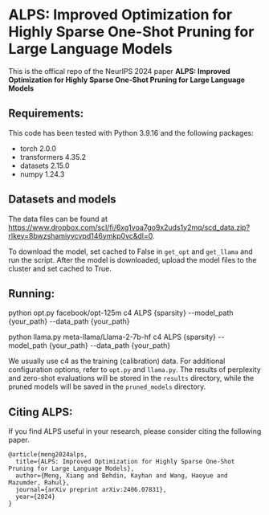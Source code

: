 # ALPS: Improved Optimization for Highly Sparse One-Shot Pruning for Large Language Models

This is the offical repo of the NeurIPS 2024 paper **ALPS: Improved Optimization for Highly Sparse One-Shot Pruning for Large Language Models**


## Requirements: 
This code has been tested with Python 3.9.16 and the following packages:
+ torch 2.0.0
+ transformers 4.35.2
+ datasets 2.15.0
+ numpy 1.24.3

## Datasets and models

The data files can be found at https://www.dropbox.com/scl/fi/6xg1voa7go9x2uds1y2mq/scd_data.zip?rlkey=8bwzshamiyvcvpd146ymkp0vc&dl=0.

To download the model, set cached to False in `get_opt` and `get_llama` and run the script. After the model is downloaded, upload the model files to the cluster and set cached to True. 


## Running:

python opt.py facebook/opt-125m c4 ALPS {sparsity} --model_path {your_path} --data_path {your_path}

python llama.py meta-llama/Llama-2-7b-hf c4 ALPS {sparsity} --model_path {your_path} --data_path {your_path}

We usually use c4 as the training (calibration) data. For additional configuration options, refer to `opt.py` and `llama.py`. The results of perplexity and zero-shot evaluations will be stored in the `results` directory, while the pruned models will be saved in the `pruned_models` directory.


## Citing ALPS:

If you find ALPS useful in your research, please consider citing the following paper.

```
@article{meng2024alps,
  title={ALPS: Improved Optimization for Highly Sparse One-Shot Pruning for Large Language Models},
  author={Meng, Xiang and Behdin, Kayhan and Wang, Haoyue and Mazumder, Rahul},
  journal={arXiv preprint arXiv:2406.07831},
  year={2024}
}
```
